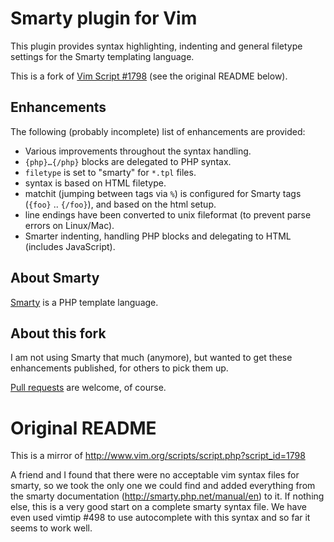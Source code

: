 # Smarty plugin for Vim

This plugin provides syntax highlighting, indenting and general filetype settings for the Smarty templating language.

This is a fork of [Vim Script #1798](http://www.vim.org/scripts/script.php?script_id=1798)
(see the original README below).

## Enhancements

The following (probably incomplete) list of enhancements are provided:

 * Various improvements throughout the syntax handling.
 * `{php}…{/php}` blocks are delegated to PHP syntax.
 * `filetype` is set to "smarty" for `*.tpl` files.
 * syntax is based on HTML filetype.
 * matchit (jumping between tags via `%`) is configured for Smarty tags
   (`{foo}` .. `{/foo}`), and based on the html setup.
 * line endings have been converted to unix fileformat (to prevent
   parse errors on Linux/Mac).
 * Smarter indenting, handling PHP blocks and delegating to HTML (includes
   JavaScript).

## About Smarty
[Smarty](http://www.smarty.net/) is a PHP template language.

## About this fork
I am not using Smarty that much (anymore), but wanted to get these enhancements
published, for others to pick them up.

[Pull requests](https://github.com/blueyed/smarty.vim) are welcome, of course.


# Original README
This is a mirror of http://www.vim.org/scripts/script.php?script_id=1798

A friend and I found that there were no acceptable vim syntax files for smarty, so we took the only one we could find and added everything from the smarty documentation (http://smarty.php.net/manual/en) to it.  If nothing else, this is a very good start on a complete smarty syntax file.  We have even used vimtip #498 to use autocomplete with this syntax and so far it seems to work well.
